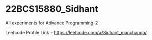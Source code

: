 # 22BCS15880_Sidhant
All experiments for Advance Programming-2

Leetcode Profile Link - https://leetcode.com/u/Sidhant_manchanda/
